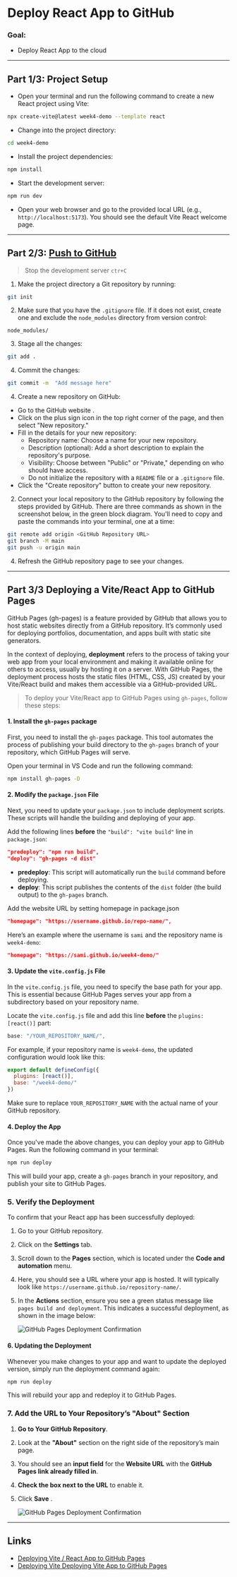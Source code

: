 # Deploy React App to GitHub


### Goal:

- Deploy React App to the cloud

---
## Part 1/3: Project Setup

- Open your terminal and run the following command to create a new React project using Vite:

```bash
npx create-vite@latest week4-demo --template react
```

- Change into the project directory:

```bash
cd week4-demo
```

- Install the project dependencies:

```bash
npm install
```

- Start the development server:

```bash
npm run dev
```

- Open your web browser and go to the provided local URL (e.g., `http://localhost:5173`). You should see the default Vite React welcome page.

---
## Part 2/3: [Push to GitHub](./push-to-github.md)

> Stop the development server `ctr+C`

1. Make the project directory a Git repository by running:

```bash
git init
```

2. Make sure that you have the `.gitignore` file. If it does not exist, create one and exclude the `node_modules` directory from version control:

```
node_modules/
``` 

3. Stage all the changes:

```bash
git add .
```

4. Commit the changes:

```bash
git commit -m  "Add message here"
```

4. Create a new repository on GitHub:

- Go to the GitHub website .
- Click on the plus sign icon in the top right corner of the page, and then select "New repository."
- Fill in the details for your new repository:
   - Repository name: Choose a name for your new repository.
   - Description (optional): Add a short description to explain the repository's purpose.
   - Visibility: Choose between "Public" or "Private," depending on who should have access.
   - Do not initialize the repository with a `README` file or a `.gitignore` file.
- Click the "Create repository" button to create your new repository.

2. Connect your local repository to the GitHub repository by following the steps provided by GitHub. There are three commands as shown in the screenshot below, in the green block diagram. You'll need to copy and paste the commands into your terminal, one at a time:


```bash
git remote add origin <GitHub Repository URL>
git branch -M main
git push -u origin main 
```

4. Refresh the GitHub repository page to see your changes.


---
## Part 3/3 Deploying a Vite/React App to GitHub Pages

GitHub Pages (gh-pages) is a feature provided by GitHub that allows you to host static websites directly from a GitHub repository. It’s commonly used for deploying portfolios, documentation, and apps built with static site generators.

In the context of deploying, **deployment** refers to the process of taking your web app from your local environment and making it available online for others to access, usually by hosting it on a server. With GitHub Pages, the deployment process hosts the static files (HTML, CSS, JS) created by your Vite/React build and makes them accessible via a GitHub-provided URL.

> To deploy your Vite/React app to GitHub Pages using `gh-pages`, follow these steps:

#### 1. Install the `gh-pages` package

First, you need to install the `gh-pages` package. This tool automates the process of publishing your build directory to the `gh-pages` branch of your repository, which GitHub Pages will serve.

Open your terminal in VS Code and run the following command:

```bash
npm install gh-pages -D
```

#### 2. Modify the `package.json` File

Next, you need to update your `package.json` to include deployment scripts. These scripts will handle the building and deploying of your app.

Add the following lines **before** the `"build": "vite build"` line in `package.json`:

```json
"predeploy": "npm run build",
"deploy": "gh-pages -d dist"
```

- **predeploy**: This script will automatically run the `build` command before deploying.
- **deploy**: This script publishes the contents of the `dist` folder (the build output) to the `gh-pages` branch.

Add the website URL by setting homepage in package.json
```json
"homepage": "https://username.github.io/repo-name/",
```


Here’s an example where the username is `sami` and the repository name is `week4-demo`:

```json
"homepage": "https://sami.github.io/week4-demo/"
```

#### 3. Update the `vite.config.js` File

In the `vite.config.js` file, you need to specify the base path for your app. This is essential because GitHub Pages serves your app from a subdirectory based on your repository name.

Locate the `vite.config.js` file and add this line **before** the `plugins: [react()]` part:

```js
base: "/YOUR_REPOSITORY_NAME/",
```

For example, if your repository name is `week4-demo`, the updated configuration would look like this:

```js
export default defineConfig({
  plugins: [react()],
  base: "/week4-demo/"
})
```

Make sure to replace `YOUR_REPOSITORY_NAME` with the actual name of your GitHub repository.

#### 4. Deploy the App

Once you've made the above changes, you can deploy your app to GitHub Pages. Run the following command in your terminal:

```bash
npm run deploy
```

This will build your app, create a `gh-pages` branch in your repository, and publish your site to GitHub Pages.

### 5. Verify the Deployment

To confirm that your React app has been successfully deployed:

1. Go to your GitHub repository.
2. Click on the **Settings** tab.
3. Scroll down to the **Pages** section, which is located under the **Code and automation** menu.
4. Here, you should see a URL where your app is hosted. It will typically look like `https://username.github.io/repository-name/`.
5. In the **Actions** section, ensure you see a green status message like `pages build and deployment`. This indicates a successful deployment, as shown in the image below:

   ![GitHub Pages Deployment Confirmation](./img/gh-pages.png)

#### 6. Updating the Deployment

Whenever you make changes to your app and want to update the deployed version, simply run the deployment command again:

```bash
npm run deploy
```

This will rebuild your app and redeploy it to GitHub Pages.


### 7. Add the URL to Your Repository’s "About" Section

1. **Go to Your GitHub Repository**.  
2. Look at the **"About"** section on the right side of the repository’s main page.  
3. You should see an **input field** for the **Website URL** with the **GitHub Pages link already filled in**.  
4. **Check the box next to the URL** to enable it.  
5. Click **Save** .   

   ![GitHub Pages Deployment Confirmation](./img/about.png)

<!-- 
### 7. Demo

Here are the links to explore the project:

- **Live Demo**: https://github.com/tx00-resources-en/cm1/ — View the deployed app on GitHub Pages.
- **GitHub `gh-pages` branch**: https://github.com/tx00-resources-en/cm1/tree/gh-pages — Contains the deployment files for GitHub Pages.
- **GitHub `main` branch**: https://github.com/tx00-resources-en/cm1/tree/main — Holds the source code for the project. 
-->

---
## Links

- [Deploying Vite / React App to GitHub Pages](https://dev.to/rashidshamloo/deploying-vite-react-app-to-github-pages-35hf)
- [Deploying Vite Deploying Vite App to GitHub Pages](https://medium.com/@aishwaryaparab1/deploying-vite-deploying-vite-app-to-github-pages-166fff40ffd3)